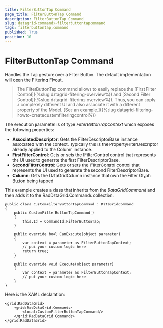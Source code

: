 ```yaml
---
title: FilterButtonTap Command
page_title: FilterButtonTap Command
description: FilterButtonTap Command
slug: datagrid-commands-filterbuttontapcommand
tags: filterbuttontap,command
published: True
position: 10
---
```


# FilterButtonTap Command

Handles the Tap gesture over a Filter Button. The default implementation will open the Filtering Flyout. 

> The FilterButtonTap command allows to easily replace the [First Filter Control]({%slug datagrid-filtering-overview%}) and [Second Filter Control]({%slug datagrid-filtering-overview%}).  Thus, you can apply a completely different UI and also associate it with a different property of the Model. [See an example.]({%slug datagrid-filtering-howto-createcustomfilteringcontrol%})

The execution parameter is of type *FilterButtonTapContext* which exposes the following properties:

* **AssociatedDescriptor**: Gets the FilterDescriptorBase instance associated with the context.
 Typically this is the PropertyFilterDescriptor already applied to the Column instance.
* **FirstFilterControl**: Gets or sets the IFilterControl control that represents the UI used to generate the first FilterDescriptorBase.
* **SecondFilterControl**: Gets or sets the IFilterControl control that represents the UI used to generate the second FilterDescriptorBase.
* **Column**: Gets the DataGridColumn instance that own the Filter Glyph Button being tapped.

This example creates a class that inherits from the *DataGridCommand* and then adds it to the RadDataGrid.Commands collection.

	public class CustomFilterButtonTapCommand : DataGridCommand
	{
	    public CustomFilterButtonTapCommand()
	    {
	        this.Id = CommandId.FilterButtonTap;
	    }
	
	    public override bool CanExecute(object parameter)
	    {
	        var context = parameter as FilterButtonTapContext;
	        // put your custom logic here
	        return true;
	    }
	
	    public override void Execute(object parameter)
	    {
	        var context = parameter as FilterButtonTapContext;
	        // put your custom logic here               
	    }
	}

Here is the XAML declaration:

	<grid:RadDataGrid>
	    <grid:RadDataGrid.Commands>
	        <local:CustomFilterButtonTapCommand/>
	    </grid:RadDataGrid.Commands>
	</grid:RadDataGrid>